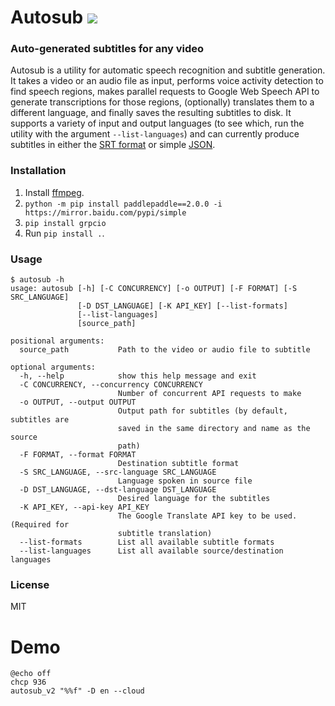 # Autosub <a href="https://pypi.python.org/pypi/autosub"><img src="https://img.shields.io/pypi/v/autosub.svg"></img></a>
  
### Auto-generated subtitles for any video

Autosub is a utility for automatic speech recognition and subtitle generation. It takes a video or an audio file as input, performs voice activity detection to find speech regions, makes parallel requests to Google Web Speech API to generate transcriptions for those regions, (optionally) translates them to a different language, and finally saves the resulting subtitles to disk. It supports a variety of input and output languages (to see which, run the utility with the argument `--list-languages`) and can currently produce subtitles in either the [SRT format](https://en.wikipedia.org/wiki/SubRip) or simple [JSON](https://en.wikipedia.org/wiki/JSON).

### Installation

1. Install [ffmpeg](https://www.ffmpeg.org/).
2. `python -m pip install paddlepaddle==2.0.0 -i https://mirror.baidu.com/pypi/simple`
3. `pip install grpcio`
4. Run `pip install .`.

### Usage



```
$ autosub -h
usage: autosub [-h] [-C CONCURRENCY] [-o OUTPUT] [-F FORMAT] [-S SRC_LANGUAGE]
               [-D DST_LANGUAGE] [-K API_KEY] [--list-formats]
               [--list-languages]
               [source_path]

positional arguments:
  source_path           Path to the video or audio file to subtitle

optional arguments:
  -h, --help            show this help message and exit
  -C CONCURRENCY, --concurrency CONCURRENCY
                        Number of concurrent API requests to make
  -o OUTPUT, --output OUTPUT
                        Output path for subtitles (by default, subtitles are
                        saved in the same directory and name as the source
                        path)
  -F FORMAT, --format FORMAT
                        Destination subtitle format
  -S SRC_LANGUAGE, --src-language SRC_LANGUAGE
                        Language spoken in source file
  -D DST_LANGUAGE, --dst-language DST_LANGUAGE
                        Desired language for the subtitles
  -K API_KEY, --api-key API_KEY
                        The Google Translate API key to be used. (Required for
                        subtitle translation)
  --list-formats        List all available subtitle formats
  --list-languages      List all available source/destination languages
```

### License

MIT

# Demo

```
@echo off
chcp 936
autosub_v2 "%%f" -D en --cloud
```
